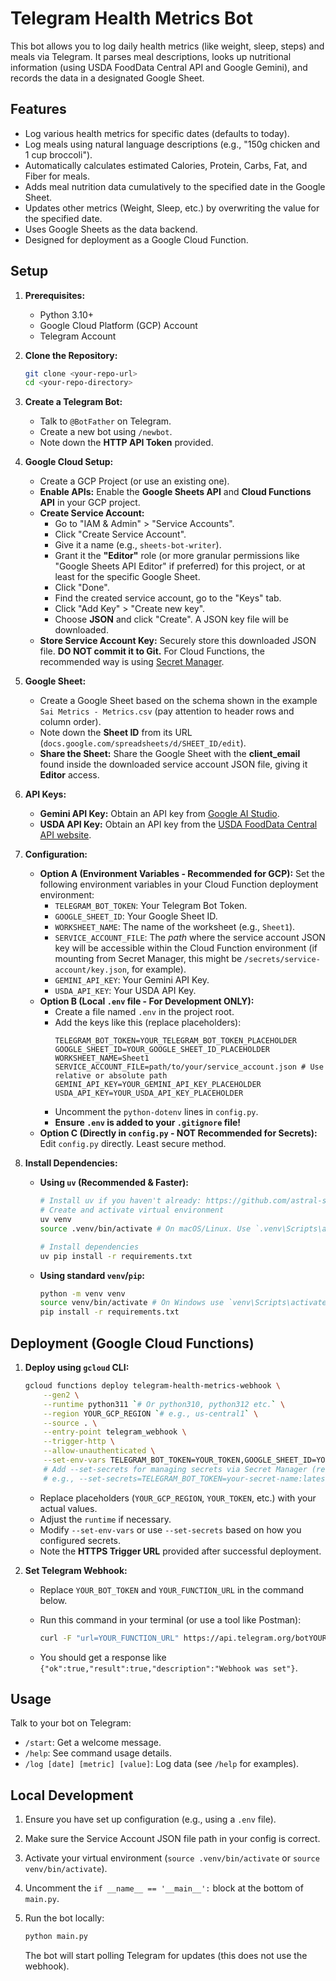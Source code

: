 # Telegram Health Metrics Bot

This bot allows you to log daily health metrics (like weight, sleep, steps) and meals via Telegram. It parses meal descriptions, looks up nutritional information (using USDA FoodData Central API and Google Gemini), and records the data in a designated Google Sheet.

## Features

*   Log various health metrics for specific dates (defaults to today).
*   Log meals using natural language descriptions (e.g., "150g chicken and 1 cup broccoli").
*   Automatically calculates estimated Calories, Protein, Carbs, Fat, and Fiber for meals.
*   Adds meal nutrition data cumulatively to the specified date in the Google Sheet.
*   Updates other metrics (Weight, Sleep, etc.) by overwriting the value for the specified date.
*   Uses Google Sheets as the data backend.
*   Designed for deployment as a Google Cloud Function.

## Setup

1.  **Prerequisites:**
    *   Python 3.10+
    *   Google Cloud Platform (GCP) Account
    *   Telegram Account

2.  **Clone the Repository:**
    ```bash
    git clone <your-repo-url>
    cd <your-repo-directory>
    ```

3.  **Create a Telegram Bot:**
    *   Talk to `@BotFather` on Telegram.
    *   Create a new bot using `/newbot`.
    *   Note down the **HTTP API Token** provided.

4.  **Google Cloud Setup:**
    *   Create a GCP Project (or use an existing one).
    *   **Enable APIs:** Enable the **Google Sheets API** and **Cloud Functions API** in your GCP project.
    *   **Create Service Account:**
        *   Go to "IAM & Admin" > "Service Accounts".
        *   Click "Create Service Account".
        *   Give it a name (e.g., `sheets-bot-writer`).
        *   Grant it the **"Editor"** role (or more granular permissions like "Google Sheets API Editor" if preferred) for this project, or at least for the specific Google Sheet.
        *   Click "Done".
        *   Find the created service account, go to the "Keys" tab.
        *   Click "Add Key" > "Create new key".
        *   Choose **JSON** and click "Create". A JSON key file will be downloaded.
    *   **Store Service Account Key:** Securely store this downloaded JSON file. **DO NOT commit it to Git.** For Cloud Functions, the recommended way is using [Secret Manager](https://cloud.google.com/secret-manager).

5.  **Google Sheet:**
    *   Create a Google Sheet based on the schema shown in the example `Sai Metrics - Metrics.csv` (pay attention to header rows and column order).
    *   Note down the **Sheet ID** from its URL (`docs.google.com/spreadsheets/d/SHEET_ID/edit`).
    *   **Share the Sheet:** Share the Google Sheet with the **client_email** found inside the downloaded service account JSON file, giving it **Editor** access.

6.  **API Keys:**
    *   **Gemini API Key:** Obtain an API key from [Google AI Studio](https://aistudio.google.com/app/apikey).
    *   **USDA API Key:** Obtain an API key from the [USDA FoodData Central API website](https://api.nal.usda.gov/fdc/v1/signup).

7.  **Configuration:**
    *   **Option A (Environment Variables - Recommended for GCP):** Set the following environment variables in your Cloud Function deployment environment:
        *   `TELEGRAM_BOT_TOKEN`: Your Telegram Bot Token.
        *   `GOOGLE_SHEET_ID`: Your Google Sheet ID.
        *   `WORKSHEET_NAME`: The name of the worksheet (e.g., `Sheet1`).
        *   `SERVICE_ACCOUNT_FILE`: The *path* where the service account JSON key will be accessible within the Cloud Function environment (if mounting from Secret Manager, this might be `/secrets/service-account/key.json`, for example).
        *   `GEMINI_API_KEY`: Your Gemini API Key.
        *   `USDA_API_KEY`: Your USDA API Key.
    *   **Option B (Local `.env` file - For Development ONLY):**
        *   Create a file named `.env` in the project root.
        *   Add the keys like this (replace placeholders):
            ```dotenv
            TELEGRAM_BOT_TOKEN=YOUR_TELEGRAM_BOT_TOKEN_PLACEHOLDER
            GOOGLE_SHEET_ID=YOUR_GOOGLE_SHEET_ID_PLACEHOLDER
            WORKSHEET_NAME=Sheet1
            SERVICE_ACCOUNT_FILE=path/to/your/service_account.json # Use relative or absolute path
            GEMINI_API_KEY=YOUR_GEMINI_API_KEY_PLACEHOLDER
            USDA_API_KEY=YOUR_USDA_API_KEY_PLACEHOLDER
            ```
        *   Uncomment the `python-dotenv` lines in `config.py`.
        *   **Ensure `.env` is added to your `.gitignore` file!**
    *   **Option C (Directly in `config.py` - NOT Recommended for Secrets):** Edit `config.py` directly. Least secure method.

8.  **Install Dependencies:**
    *   **Using `uv` (Recommended & Faster):**
        ```bash
        # Install uv if you haven't already: https://github.com/astral-sh/uv
        # Create and activate virtual environment
        uv venv
        source .venv/bin/activate # On macOS/Linux. Use `.venv\Scripts\activate` on Windows.

        # Install dependencies
        uv pip install -r requirements.txt
        ```
    *   **Using standard `venv`/`pip`:**
        ```bash
        python -m venv venv
        source venv/bin/activate # On Windows use `venv\Scripts\activate`
        pip install -r requirements.txt
        ```

## Deployment (Google Cloud Functions)

1.  **Deploy using `gcloud` CLI:**

    ```bash
    gcloud functions deploy telegram-health-metrics-webhook \
        --gen2 \
        --runtime python311 `# Or python310, python312 etc.` \
        --region YOUR_GCP_REGION `# e.g., us-central1` \
        --source . \
        --entry-point telegram_webhook \
        --trigger-http \
        --allow-unauthenticated \
        --set-env-vars TELEGRAM_BOT_TOKEN=YOUR_TOKEN,GOOGLE_SHEET_ID=YOUR_SHEET_ID,WORKSHEET_NAME=Sheet1,SERVICE_ACCOUNT_FILE=path/to/key.json,GEMINI_API_KEY=YOUR_GEMINI_KEY,USDA_API_KEY=YOUR_USDA_KEY
        # Add --set-secrets for managing secrets via Secret Manager (recommended)
        # e.g., --set-secrets=TELEGRAM_BOT_TOKEN=your-secret-name:latest, ...
    ```

    *   Replace placeholders (`YOUR_GCP_REGION`, `YOUR_TOKEN`, etc.) with your actual values.
    *   Adjust the `runtime` if necessary.
    *   Modify `--set-env-vars` or use `--set-secrets` based on how you configured secrets.
    *   Note the **HTTPS Trigger URL** provided after successful deployment.

2.  **Set Telegram Webhook:**
    *   Replace `YOUR_BOT_TOKEN` and `YOUR_FUNCTION_URL` in the command below.
    *   Run this command in your terminal (or use a tool like Postman):

        ```bash
        curl -F "url=YOUR_FUNCTION_URL" https://api.telegram.org/botYOUR_BOT_TOKEN/setWebhook
        ```
    *   You should get a response like `{"ok":true,"result":true,"description":"Webhook was set"}`.

## Usage

Talk to your bot on Telegram:

*   `/start`: Get a welcome message.
*   `/help`: See command usage details.
*   `/log [date] [metric] [value]`: Log data (see `/help` for examples).

## Local Development

1.  Ensure you have set up configuration (e.g., using a `.env` file).
2.  Make sure the Service Account JSON file path in your config is correct.
3.  Activate your virtual environment (`source .venv/bin/activate` or `source venv/bin/activate`).
4.  Uncomment the `if __name__ == '__main__':` block at the bottom of `main.py`.
5.  Run the bot locally:

    ```bash
    python main.py
    ```
    The bot will start polling Telegram for updates (this does not use the webhook).
 